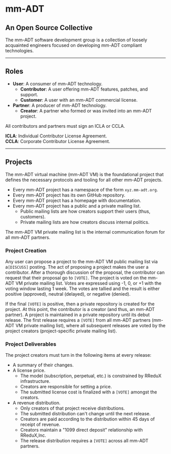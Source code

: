 # mm-ADT
## An Open Source Collective

The mm-ADT software development group is a collection of loosely acquainted
engineers focused on developing mm-ADT compliant technologies.

---

## Roles
* **User**: A consumer of mm-ADT technology.
  * **Contributor**: A user offering mm-ADT features, patches, and support.  
  * **Customer**: A user with an mm-ADT commercial license.
* **Partner**: A producer of mm-ADT technology.
  * **Creator**: A partner who formed or was invited into an mm-ADT project.

All contributors and partners must sign an ICLA or CCLA.

**ICLA**: Individual Contributor License Agreement.  
**CCLA**: Corporate Contributor License Agreement.

---

## Projects
The mm-ADT virtual machine (mm-ADT VM) is the foundational project that defines
the necessary protocols and tooling for all other mm-ADT projects. 

* Every mm-ADT project has a namespace of the form `xyz.mm-adt.org`.
* Every mm-ADT project has its own GitHub repository.
* Every mm-ADT project has a homepage with documentation.
* Every mm-ADT project has a public and a private mailing list.
  * Public mailing lists are how creators support their users (thus, customers).
  * Private mailing lists are how creators discuss internal politics.

The mm-ADT VM private mailing list is the internal communication forum for all mm-ADT partners.

### Project Creation
Any user can propose a project to the mm-ADT VM public mailing list via a`[DISCUSS]` posting. 
The act of proposing a project makes the user a contributor. After a thorough
discussion of the proposal, the contributor can request that their proposal go to `[VOTE]`.
The project is voted on the mm-ADT VM private mailing list. 
Votes are expressed using -1, 0, or +1 with the voting window lasting 1 week. 
The votes are tallied and the result is either positive (approved), neutral (delayed), or negative (denied). 

If the final `[VOTE]` is positive, then a private repository is created for the project. 
At this point, the contributor is a creator (and thus, an mm-ADT partner). A project 
is maintained in a private repository until its debut release. The first release
requires a `[VOTE]` from all mm-ADT partners (mm-ADT VM private mailing list), where all subsequent 
releases are voted by the project creators (project-specific private mailing list).

### Project Deliverables
The project creators must turn in the following items at every release:

* A summary of their changes.
* A license price.
  * The model (subscription, perpetual, etc.) is constrained by RReduX infrastructure.
  * Creators are responsible for setting a price.
  * The submitted license cost is finalized with a `[VOTE]` amongst the creators.
* A revenue distribution.
  * Only creators of that project receive distributions.
  * The submitted distribution can't change until the next release.
  * Creators are paid according to the distribution within 45 days of receipt of revenue.
  * Creators maintain a "1099 direct deposit" relationship with RReduX,Inc.
  * The release distribution requires a `[VOTE]` across all mm-ADT partners.
